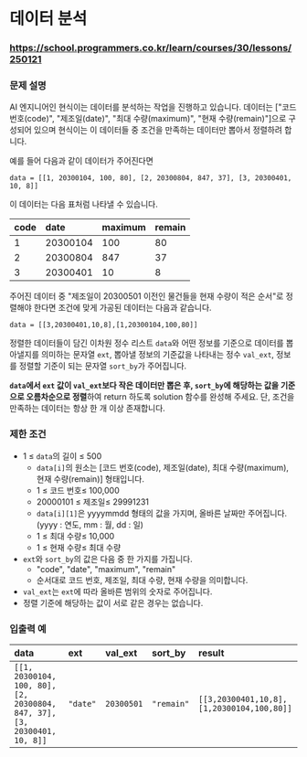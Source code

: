 # 데이터 분석

### https://school.programmers.co.kr/learn/courses/30/lessons/250121

### 문제 설명

AI 엔지니어인 현식이는 데이터를 분석하는 작업을 진행하고 있습니다.
데이터는 ["코드 번호(code)", "제조일(date)", "최대 수량(maximum)", "현재 수량(remain)"]으로 구성되어 있으며 현식이는 이 데이터들 중 조건을 만족하는 데이터만 뽑아서 정렬하려 합니다.

예를 들어 다음과 같이 데이터가 주어진다면

```
data = [[1, 20300104, 100, 80], [2, 20300804, 847, 37], [3, 20300401, 10, 8]]
```

이 데이터는 다음 표처럼 나타낼 수 있습니다.

| code | date     | maximum | remain |
| :--- | :------- | :------ | :----- |
| 1    | 20300104 | 100     | 80     |
| 2    | 20300804 | 847     | 37     |
| 3    | 20300401 | 10      | 8      |

주어진 데이터 중 "제조일이 20300501 이전인 물건들을 현재 수량이 적은 순서"로 정렬해야 한다면 조건에 맞게 가공된 데이터는 다음과 같습니다.

```
data = [[3,20300401,10,8],[1,20300104,100,80]]
```

정렬한 데이터들이 담긴 이차원 정수 리스트 `data`와 어떤 정보를 기준으로 데이터를 뽑아낼지를 의미하는 문자열 `ext`, 뽑아낼 정보의 기준값을 나타내는 정수 `val_ext`, 정보를 정렬할 기준이 되는 문자열 `sort_by`가 주어집니다.

**`data`에서 `ext` 값이 `val_ext`보다 작은 데이터만 뽑은 후, `sort_by`에 해당하는 값을 기준으로 오름차순으로 정렬**하여 return 하도록 solution 함수를 완성해 주세요.
단, 조건을 만족하는 데이터는 항상 한 개 이상 존재합니다.

### 제한 조건

-   1 ≤ `data`의 길이 ≤ 500
    -   `data[i]`의 원소는 [코드 번호(code), 제조일(date), 최대 수량(maximum), 현재 수량(remain)] 형태입니다.
    -   1 ≤ 코드 번호≤ 100,000
    -   20000101 ≤ 제조일≤ 29991231
    -   `data[i][1]`은 yyyymmdd 형태의 값을 가지며, 올바른 날짜만 주어집니다. (yyyy : 연도, mm : 월, dd : 일)
    -   1 ≤ 최대 수량≤ 10,000
    -   1 ≤ 현재 수량≤ 최대 수량
-   `ext`와 `sort_by`의 값은 다음 중 한 가지를 가집니다.
    -   "code", "date", "maximum", "remain"
    -   순서대로 코드 번호, 제조일, 최대 수량, 현재 수량을 의미합니다.
-   `val_ext`는 `ext`에 따라 올바른 범위의 숫자로 주어집니다.
-   정렬 기준에 해당하는 값이 서로 같은 경우는 없습니다.

### 입출력 예

| data                                                                     | ext      | val_ext    | sort_by    | result                                    |
| :----------------------------------------------------------------------- | :------- | :--------- | :--------- | :---------------------------------------- |
| `[[1, 20300104, 100, 80], [2, 20300804, 847, 37], [3, 20300401, 10, 8]]` | `"date"` | `20300501` | `"remain"` | `[[3,20300401,10,8],[1,20300104,100,80]]` |
